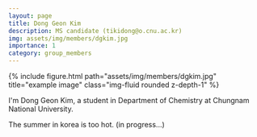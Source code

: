 ```yaml
---
layout: page
title: Dong Geon Kim
description: MS candidate (tikidong@o.cnu.ac.kr)
img: assets/img/members/dgkim.jpg
importance: 1
category: group_members
---
```



<div class="row">
    <div class="col-sm mt-3 mt-md-0">
        {% include figure.html path="assets/img/members/dgkim.jpg" title="example image" class="img-fluid rounded z-depth-1" %}
    </div>
</div>

I'm Dong Geon Kim, a student in Department of Chemistry at Chungnam National University.

The summer in korea is too hot. (in progress...)
